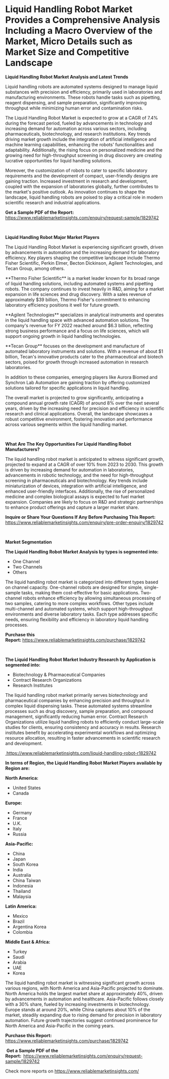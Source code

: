 <p><h1>Liquid Handling Robot Market Provides a Comprehensive Analysis Including a Macro Overview of the Market, Micro Details such as Market Size and Competitive Landscape</h1></p><p><strong>Liquid Handling Robot Market Analysis and Latest Trends</strong></p>
<p><p>Liquid handling robots are automated systems designed to manage liquid substances with precision and efficiency, primarily used in laboratories and manufacturing environments. These robots handle tasks such as pipetting, reagent dispensing, and sample preparation, significantly improving throughput while minimizing human error and contamination risks.</p><p>The Liquid Handling Robot Market is expected to grow at a CAGR of 7.4% during the forecast period, fueled by advancements in technology and increasing demand for automation across various sectors, including pharmaceuticals, biotechnology, and research institutions. Key trends driving market growth include the integration of artificial intelligence and machine learning capabilities, enhancing the robots' functionalities and adaptability. Additionally, the rising focus on personalized medicine and the growing need for high-throughput screening in drug discovery are creating lucrative opportunities for liquid handling solutions.</p><p>Moreover, the customization of robots to cater to specific laboratory requirements and the development of compact, user-friendly designs are gaining traction. Increased investment in research and development, coupled with the expansion of laboratories globally, further contributes to the market's positive outlook. As innovation continues to shape the landscape, liquid handling robots are poised to play a critical role in modern scientific research and industrial applications.</p></p>
<p><strong>Get a Sample PDF of the Report:&nbsp;</strong> <a href="https://www.reliablemarketinsights.com/enquiry/request-sample/1829742?utm_campaign=1835&utm_medium=2&utm_source=Github&utm_content=ia&utm_term=23022025&utm_id=liquid-handling-robot">https://www.reliablemarketinsights.com/enquiry/request-sample/1829742</a></p>
<p>&nbsp;</p>
<p><strong>Liquid Handling Robot Major Market Players</strong></p>
<p><p>The Liquid Handling Robot Market is experiencing significant growth, driven by advancements in automation and the increasing demand for laboratory efficiency. Key players shaping the competitive landscape include Thermo Fisher Scientific, Perkin Elmer, Becton Dickinson, Agilent Technologies, and Tecan Group, among others.</p><p>**Thermo Fisher Scientific** is a market leader known for its broad range of liquid handling solutions, including automated systems and pipetting robots. The company continues to invest heavily in R&D, aiming for a market expansion in life sciences and drug discovery. With a sales revenue of approximately $39 billion, Thermo Fisher's commitment to enhancing laboratory efficiency positions it well for future growth.</p><p>**Agilent Technologies** specializes in analytical instruments and operates in the liquid handling space with advanced automation solutions. The company's revenue for FY 2022 reached around $6.3 billion, reflecting strong business performance and a focus on life sciences, which will support ongoing growth in liquid handling technologies.</p><p>**Tecan Group** focuses on the development and manufacture of automated laboratory instruments and solutions. With a revenue of about $1 billion, Tecan's innovative products cater to the pharmaceutical and biotech sectors, poised for growth through increased automation in research laboratories.</p><p>In addition to these companies, emerging players like Aurora Biomed and Synchron Lab Automation are gaining traction by offering customized solutions tailored for specific applications in liquid handling.</p><p>The overall market is projected to grow significantly, anticipating a compound annual growth rate (CAGR) of around 8% over the next several years, driven by the increasing need for precision and efficiency in scientific research and clinical applications. Overall, the landscape showcases a robust competitive environment, fostering innovation and performance across various segments within the liquid handling market.</p></p>
<p>&nbsp;</p>
<p><strong>What Are The Key Opportunities For Liquid Handling Robot Manufacturers?</strong></p>
<p><p>The liquid handling robot market is anticipated to witness significant growth, projected to expand at a CAGR of over 10% from 2023 to 2030. This growth is driven by increasing demand for automation in laboratories, advancements in robotic technology, and the need for high-throughput screening in pharmaceuticals and biotechnology. Key trends include miniaturization of devices, integration with artificial intelligence, and enhanced user-friendly interfaces. Additionally, the rise of personalized medicine and complex biological assays is expected to fuel market expansion. Companies are likely to focus on R&D and strategic partnerships to enhance product offerings and capture a larger market share.</p></p>
<p><strong>Inquire or Share Your Questions If Any Before Purchasing This Report:</strong> <a href="https://www.reliablemarketinsights.com/enquiry/pre-order-enquiry/1829742?utm_campaign=1835&utm_medium=2&utm_source=Github&utm_content=ia&utm_term=23022025&utm_id=liquid-handling-robot">https://www.reliablemarketinsights.com/enquiry/pre-order-enquiry/1829742</a></p>
<p>&nbsp;</p>
<p><strong>Market Segmentation</strong></p>
<p><strong>The Liquid Handling Robot Market Analysis by types is segmented into:</strong></p>
<p><ul><li>One Channel</li><li>Two Channels</li><li>Others</li></ul></p>
<p><p>The liquid handling robot market is categorized into different types based on channel capacity. One-channel robots are designed for simple, single-sample tasks, making them cost-effective for basic applications. Two-channel robots enhance efficiency by allowing simultaneous processing of two samples, catering to more complex workflows. Other types include multi-channel and automated systems, which support high-throughput environments and diverse laboratory tasks. Each type addresses specific needs, ensuring flexibility and efficiency in laboratory liquid handling processes.</p></p>
<p><strong>Purchase this Report:&nbsp;</strong><a href="https://www.reliablemarketinsights.com/purchase/1829742?utm_campaign=1835&utm_medium=2&utm_source=Github&utm_content=ia&utm_term=23022025&utm_id=liquid-handling-robot">https://www.reliablemarketinsights.com/purchase/1829742</a></p>
<p>&nbsp;</p>
<p><strong>The Liquid Handling Robot Market Industry Research by Application is segmented into:</strong></p>
<p><ul><li>Biotechnology & Pharmaceutical Companies</li><li>Contract Research Organizations</li><li>Research Institutes</li></ul></p>
<p><p>The liquid handling robot market primarily serves biotechnology and pharmaceutical companies by enhancing precision and throughput in complex liquid dispensing tasks. These automated systems streamline processes such as drug discovery, sample preparation, and compound management, significantly reducing human error. Contract Research Organizations utilize liquid handling robots to efficiently conduct large-scale studies for clients, ensuring consistency and accuracy in results. Research institutes benefit by accelerating experimental workflows and optimizing resource allocation, resulting in faster advancements in scientific research and development.</p></p>
<p><a href="https://www.reliablemarketinsights.com/liquid-handling-robot-r1829742?utm_campaign=1835&utm_medium=2&utm_source=Github&utm_content=ia&utm_term=23022025&utm_id=liquid-handling-robot">&nbsp;https://www.reliablemarketinsights.com/liquid-handling-robot-r1829742</a></p>
<p><strong>In terms of Region, the Liquid Handling Robot Market Players available by Region are:</strong></p>
<p>
    <p> <strong> North America: </strong>
        <ul>
            <li>United States</li>
            <li>Canada</li>
        </ul>
        </p> 
    <p> <strong> Europe: </strong>
        <ul>
            <li>Germany</li>
            <li>France</li>
            <li>U.K.</li>
            <li>Italy</li>
            <li>Russia</li>
        </ul>
        </p> 
    <p> <strong> Asia-Pacific: </strong>
        <ul>
            <li>China</li>
            <li>Japan</li>
            <li>South Korea</li>
            <li>India</li>
            <li>Australia</li>
            <li>China Taiwan</li>
            <li>Indonesia</li>
            <li>Thailand</li>
            <li>Malaysia</li>
        </ul>
        </p> 
    <p> <strong> Latin America: </strong>
        <ul>
            <li>Mexico</li>
            <li>Brazil</li>
            <li>Argentina Korea</li>
            <li>Colombia</li>
        </ul>
        </p> 
    <p> <strong> Middle East & Africa: </strong>
        <ul>
            <li>Turkey</li>
            <li>Saudi</li>
            <li>Arabia</li>
            <li>UAE</li>
            <li>Korea</li>
        </ul>
    </p>
    </p>
<p><p>The liquid handling robot market is witnessing significant growth across various regions, with North America and Asia-Pacific projected to dominate. North America holds the largest market share at approximately 40%, driven by advancements in automation and healthcare. Asia-Pacific follows closely with a 30% share, fueled by increasing investments in biotechnology. Europe stands at around 20%, while China captures about 10% of the market, steadily expanding due to rising demand for precision in laboratory automation. Future growth trajectories suggest continued prominence for North America and Asia-Pacific in the coming years.</p></p>
<p><strong>Purchase this Report: </strong><a href="https://www.reliablemarketinsights.com/purchase/1829742?utm_campaign=1835&utm_medium=2&utm_source=Github&utm_content=ia&utm_term=23022025&utm_id=liquid-handling-robot">https://www.reliablemarketinsights.com/purchase/1829742</a></p>
<p>&nbsp;<strong>Get a Sample PDF of the Report:&nbsp;&nbsp;</strong><a href="https://www.reliablemarketinsights.com/enquiry/request-sample/1829742?utm_campaign=1835&utm_medium=2&utm_source=Github&utm_content=ia&utm_term=23022025&utm_id=liquid-handling-robot">https://www.reliablemarketinsights.com/enquiry/request-sample/1829742</a></p>
<p><strong></strong></p>
<p>Check more reports on <a href="https://www.reliablemarketinsights.com/?utm_campaign=1835&utm_medium=2&utm_source=Github&utm_content=ia&utm_term=23022025&utm_id=liquid-handling-robot">https://www.reliablemarketinsights.com/</a></p>